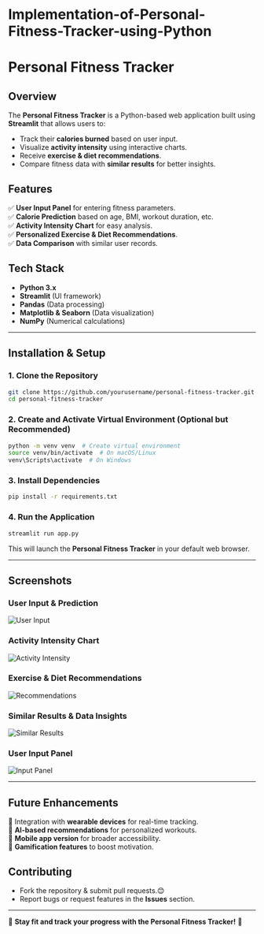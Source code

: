 # Implementation-of-Personal-Fitness-Tracker-using-Python
# **Personal Fitness Tracker**

## **Overview**
The **Personal Fitness Tracker** is a Python-based web application built using **Streamlit** that allows users to:
- Track their **calories burned** based on user input.
- Visualize **activity intensity** using interactive charts.
- Receive **exercise & diet recommendations**.
- Compare fitness data with **similar results** for better insights.

## **Features**
✅ **User Input Panel** for entering fitness parameters.  
✅ **Calorie Prediction** based on age, BMI, workout duration, etc.  
✅ **Activity Intensity Chart** for easy analysis.  
✅ **Personalized Exercise & Diet Recommendations**.  
✅ **Data Comparison** with similar user records.  

## **Tech Stack**
- **Python 3.x**
- **Streamlit** (UI framework)
- **Pandas** (Data processing)
- **Matplotlib & Seaborn** (Data visualization)
- **NumPy** (Numerical calculations)

---

## **Installation & Setup**

### **1. Clone the Repository**
```bash
git clone https://github.com/yourusername/personal-fitness-tracker.git
cd personal-fitness-tracker
```

### **2. Create and Activate Virtual Environment (Optional but Recommended)**
```bash
python -m venv venv  # Create virtual environment
source venv/bin/activate  # On macOS/Linux
venv\Scripts\activate  # On Windows
```

### **3. Install Dependencies**
```bash
pip install -r requirements.txt
```

### **4. Run the Application**
```bash
streamlit run app.py
```
This will launch the **Personal Fitness Tracker** in your default web browser.


---

## **Screenshots**

### **User Input & Prediction**
![User Input](sandbox:/mnt/data/Screenshot%202025-03-06%20123515.png)

### **Activity Intensity Chart**
![Activity Intensity](sandbox:/mnt/data/Screenshot%202025-03-06%20123537.png)

### **Exercise & Diet Recommendations**
![Recommendations](sandbox:/mnt/data/Screenshot%202025-03-06%20123606.png)

### **Similar Results & Data Insights**
![Similar Results](sandbox:/mnt/data/Screenshot%202025-03-06%20123640.png)

### **User Input Panel**
![Input Panel](sandbox:/mnt/data/Screenshot%202025-03-06%20123656.png)

---

## **Future Enhancements**
🔹 Integration with **wearable devices** for real-time tracking.  
🔹 **AI-based recommendations** for personalized workouts.  
🔹 **Mobile app version** for broader accessibility.  
🔹 **Gamification features** to boost motivation.  

## **Contributing**
- Fork the repository & submit pull requests.😊
- Report bugs or request features in the **Issues** section.



------
🚀 **Stay fit and track your progress with the Personal Fitness Tracker!** 🚀




